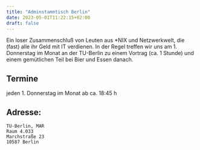 ```yaml
---
title: "Adminstammtisch Berlin"
date: 2023-05-01T11:22:15+02:00
draft: false
---
```

Ein loser Zusammenschluß von Leuten aus *NIX und Netzwerkwelt, die (fast) alle ihr Geld mit IT verdienen. In der Regel treffen wir uns am 1. Donnerstag im Monat an der TU-Berlin zu einem Vortrag (ca. 1 Stunde) und einem gemütlichen Teil bei Bier und Essen danach.

## Termine
jeden 1. Donnerstag im Monat
ab ca. 18:45 h

## Adresse:
```
TU-Berlin, MAR
Raum 4.033
Marchstraße 23
10587 Berlin
```
